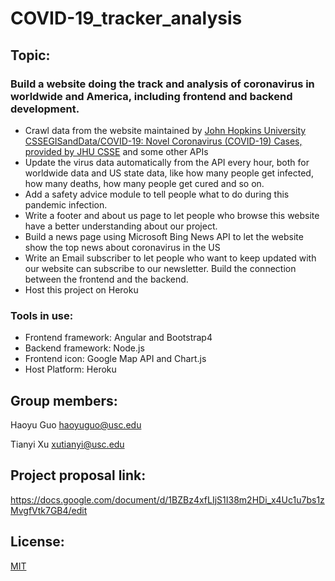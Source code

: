 # COVID-19_tracker\_analysis

## Topic: 
### Build a website doing the track and analysis of coronavirus in worldwide and America, including frontend and backend development.
* Crawl data from the website maintained by [John Hopkins University CSSEGISandData/COVID-19: Novel Coronavirus (COVID-19) Cases, provided by JHU CSSE](https://github.com/CSSEGISandData/COVID-19) and some other APIs
* Update the virus data automatically from the API every hour, both for worldwide data and US state data, like how many people get infected, how many deaths, how many people get cured and so on. 
* Add a safety advice module to tell people what to do during this pandemic infection.
* Write a footer and about us page to let people who browse this website have a better understanding about our project.
* Build a news page using Microsoft Bing News API to let the website show the top news about coronavirus in the US
* Write an Email subscriber to let people who want to keep updated with our website can subscribe to our newsletter. Build the connection between the frontend and the backend. 
* Host this project on Heroku

### Tools in use: 
* Frontend framework: Angular and Bootstrap4
* Backend framework: Node.js
* Frontend icon: Google Map API and Chart.js
* Host Platform: Heroku

## Group members:
Haoyu Guo   haoyuguo@usc.edu

Tianyi Xu   xutianyi@usc.edu 

## Project proposal link:
https://docs.google.com/document/d/1BZBz4xfLIjS1I38m2HDi_x4Uc1u7bs1zMvgfVtk7GB4/edit

## License:
[MIT](https://choosealicense.com/licenses/mit/)